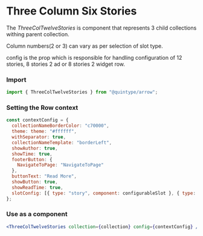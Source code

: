 # Three Column Six Stories

The _ThreeColTwelveStories_ is component that represents 3 child collections withing parent collection.

Column numbers(2 or 3) can vary as per selection of slot type.

config is the prop which is responsible for handling configuration of 12 stories, 8 stories 2 ad or 8 stories 2 widget row.

### Import

```jsx
import { ThreeColTwelveStories } from "@quintype/arrow";
```

### Setting the Row context

```jsx
const contextConfig = {
  collectionNameBorderColor: "c70000",
  theme: theme: "#ffffff",
  withSeparator: true,
  collectionNameTemplate: "borderLeft",
  showAuthor: true,
  showTime: true,
  footerButton: {
    NavigateToPage: "NavigateToPage"
  },
  buttonText: "Read More",
  showButton: true,
  showReadTime: true,
  slotConfig: [{ type: "story", component: configurableSlot }, { type: "story", component: configurableSlot }]
};
```

### Use as a component

```jsx
<ThreeColTwelveStories collection={collection} config={contextConfig} />
```

<!-- PROPS -->
